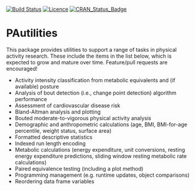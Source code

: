 <!-- README.md is generated from README.Rmd. Please edit that file -->

[![Build
Status](https://travis-ci.com/paulhibbing/PAutilities.svg?branch=master)](https://travis-ci.com/paulhibbing/PAutilities)
[![Licence](https://img.shields.io/badge/licence-GPL--3-blue.svg)](https://www.gnu.org/licenses/gpl-3.0.en.html)
[![CRAN\_Status\_Badge](http://www.r-pkg.org/badges/version/PAutilities)](https://cran.r-project.org/package=PAutilities)

# PAutilities

This package provides utilities to support a range of tasks in physical
activity research. These include the items in the list below, which is
expected to grow and mature over time. Feature/pull requests are
encouraged!

  - Activity intensity classification from metabolic equivalents and (if
    available) posture
  - Analysis of bout detection (i.e., change point detection) algorithm performance
  - Assessment of cardiovascular disease risk
  - Bland-Altman analysis and plotting
  - Bouted moderate-to-vigorous physical activity analysis
  - Demographic and anthropometric calculations (age, BMI, BMI-for-age
    percentile, weight status, surface area)
  - Formatted descriptive statistics
  - Indexed run length encoding
  - Metabolic calculations (energy expenditure, unit conversions, resting energy
    expenditure predictions, sliding window resting metabolic rate calculations)
  - Paired equivalence testing (including a plot method)
  - Programming management (e.g. runtime updates, object comparisons)
  - Reordering data frame variables
